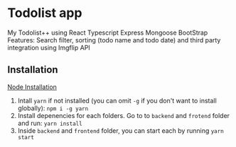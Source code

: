 # Todolist app
My Todolist++ using React Typescript Express Mongoose BootStrap \
Features: Search filter, sorting (todo name and todo date) and third party integration using Imgflip API

## Installation
  [Node Installation](https://nodejs.org/en/download/)
  1. Intall `yarn` if not installed (you can omit `-g` if you don't want to install globally):
    `npm i -g yarn`
  2. Install depenencies for each folders. Go to to `backend` and `frotend` folder and run:
    `yarn install`
  3. Inside `backend` and `frontend` folder, you can start each by running `yarn start`
